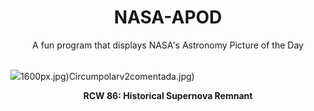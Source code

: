 <div align="center">
  <h1>
    NASA-APOD
  </h1>
</div>
  
<div align="center">
  A fun program that displays NASA's Astronomy Picture of the Day
</div>

<br>

![](https://apod.nasa.gov/apod/image/2303/noirlab2307a2048c.jpg)1600px.jpg)Circumpolarv2comentada.jpg)

<p align = "center">
  <b>RCW 86: Historical Supernova Remnant</b>
</p>
